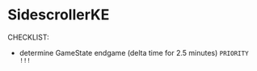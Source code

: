# SidescrollerKE

CHECKLIST:
* determine GameState endgame (delta time for 2.5 minutes)
`PRIORITY !!!`

